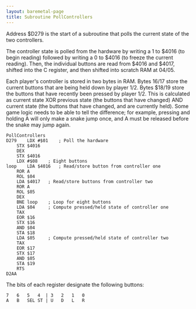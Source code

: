 ```yaml
---
layout: baremetal-page
title: Subroutine PollControllers
---
```


Address $D279 is the start of a subroutine that polls the current state of the two controllers.

The controller state is polled from the hardware by writing a 1 to $4016 (to begin reading) followed by writing a 0 to $4016 (to freeze the current reading). Then, the individual buttons are read from $4016 and $4017, shifted into the C register, and then shifted into scratch RAM at $04/$05.

Each player's controller is stored in two bytes in RAM. Bytes $16/$17 store the current buttons that are being held down by player 1/2. Bytes $18/19 store the buttons that have recently been pressed by player 1/2. This is calculated as current state XOR previous state (the buttons that have changed) AND current state (the buttons that have changed, and are currently held). Some game logic needs to be able to tell the difference; for example, pressing and holding A will only make a snake jump once, and A must be released before the snake may jump again.


	PollControllers
	D279	LDX #$01 	; Poll the hardware
		STX $4016
		DEX
		STX $4016
		LDX #$08	; Eight buttons
	loop	LDA $4016	; Read/store button from controller one
		ROR A
		ROL $04
		LDA $4017	; Read/store buttons from controller two
		ROR A
		ROL $05
		DEX
		BNE loop	; Loop for eight buttons
		LDA $04 	; Compute pressed/held state of controller one
		TAX
		EOR $16
		STX $16
		AND $04
		STA $18
		LDA $05 	; Compute pressed/held state of controller two
		TAX
		EOR $17
		STX $17
		AND $05
		STA $19
		RTS
	D2AA

The bits of each register designate the following buttons:

	7   6   5   4  | 3   2   1   0
	A   B   SEL ST | U   D   L   R
